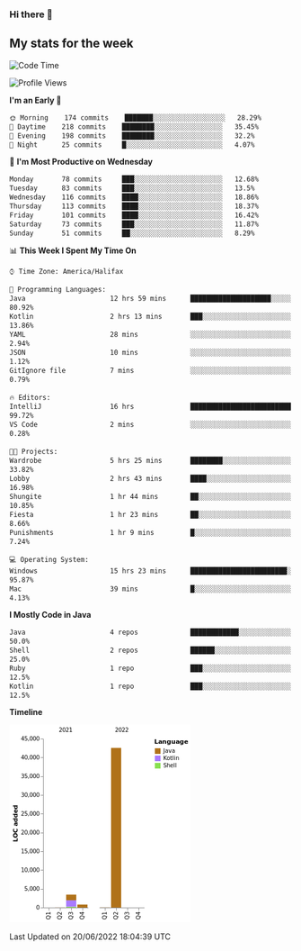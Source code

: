 ### Hi there 👋

## My stats for the week
<!--START_SECTION:waka-->
![Code Time](http://img.shields.io/badge/Code%20Time-286%20hrs%2013%20mins-blue)

![Profile Views](http://img.shields.io/badge/Profile%20Views-0-blue)

**I'm an Early 🐤** 

```text
🌞 Morning    174 commits    ███████░░░░░░░░░░░░░░░░░░   28.29% 
🌆 Daytime    218 commits    ████████░░░░░░░░░░░░░░░░░   35.45% 
🌃 Evening    198 commits    ████████░░░░░░░░░░░░░░░░░   32.2% 
🌙 Night      25 commits     █░░░░░░░░░░░░░░░░░░░░░░░░   4.07%

```
📅 **I'm Most Productive on Wednesday** 

```text
Monday       78 commits     ███░░░░░░░░░░░░░░░░░░░░░░   12.68% 
Tuesday      83 commits     ███░░░░░░░░░░░░░░░░░░░░░░   13.5% 
Wednesday    116 commits    ████░░░░░░░░░░░░░░░░░░░░░   18.86% 
Thursday     113 commits    ████░░░░░░░░░░░░░░░░░░░░░   18.37% 
Friday       101 commits    ████░░░░░░░░░░░░░░░░░░░░░   16.42% 
Saturday     73 commits     ███░░░░░░░░░░░░░░░░░░░░░░   11.87% 
Sunday       51 commits     ██░░░░░░░░░░░░░░░░░░░░░░░   8.29%

```


📊 **This Week I Spent My Time On** 

```text
⌚︎ Time Zone: America/Halifax

💬 Programming Languages: 
Java                     12 hrs 59 mins      ████████████████████░░░░░   80.92% 
Kotlin                   2 hrs 13 mins       ███░░░░░░░░░░░░░░░░░░░░░░   13.86% 
YAML                     28 mins             ░░░░░░░░░░░░░░░░░░░░░░░░░   2.94% 
JSON                     10 mins             ░░░░░░░░░░░░░░░░░░░░░░░░░   1.12% 
GitIgnore file           7 mins              ░░░░░░░░░░░░░░░░░░░░░░░░░   0.79%

🔥 Editors: 
IntelliJ                 16 hrs              █████████████████████████   99.72% 
VS Code                  2 mins              ░░░░░░░░░░░░░░░░░░░░░░░░░   0.28%

🐱‍💻 Projects: 
Wardrobe                 5 hrs 25 mins       ████████░░░░░░░░░░░░░░░░░   33.82% 
Lobby                    2 hrs 43 mins       ████░░░░░░░░░░░░░░░░░░░░░   16.98% 
Shungite                 1 hr 44 mins        ██░░░░░░░░░░░░░░░░░░░░░░░   10.85% 
Fiesta                   1 hr 23 mins        ██░░░░░░░░░░░░░░░░░░░░░░░   8.66% 
Punishments              1 hr 9 mins         █░░░░░░░░░░░░░░░░░░░░░░░░   7.24%

💻 Operating System: 
Windows                  15 hrs 23 mins      ████████████████████████░   95.87% 
Mac                      39 mins             █░░░░░░░░░░░░░░░░░░░░░░░░   4.13%

```

**I Mostly Code in Java** 

```text
Java                     4 repos             ████████████░░░░░░░░░░░░░   50.0% 
Shell                    2 repos             ██████░░░░░░░░░░░░░░░░░░░   25.0% 
Ruby                     1 repo              ███░░░░░░░░░░░░░░░░░░░░░░   12.5% 
Kotlin                   1 repo              ███░░░░░░░░░░░░░░░░░░░░░░   12.5%

```


**Timeline**

![Chart not found](https://raw.githubusercontent.com/lyndseyy/lyndseyy/main/charts/bar_graph.png) 


 Last Updated on 20/06/2022 18:04:39 UTC
<!--END_SECTION:waka-->